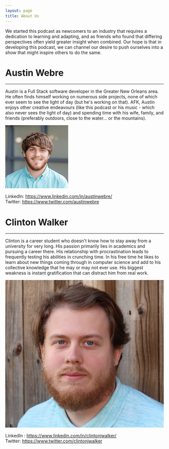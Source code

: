 ```yaml
---
layout: page
title: About Us
---
```

We started this podcast as newcomers to an industry that requires a dedication to learning and adapting, and as friends who found that differing perspectives often yield greater insight when combined. Our hope is that in developing this podcast, we can channel our desire to push ourselves into a show that might inspire others to do the same.

# Austin Webre
<hr />
Austin is a Full Stack software developer in the Greater New Orleans area. He often finds himself working on numerous side projects, none of which ever seem to see the light of day (but he's working on that). AFK, Austin enjoys other creative endeavours (like this podcast or his music - which also never sees the light of day) and spending time with his wife, family, and friends (preferably outdoors, close to the water... or the mountains).

![Austin Webre](/assets/austin.jpeg)

LinkedIn: <https://www.linkedin.com/in/austinwebre/> <br/>
Twitter: <https://www.twitter.com/austinwebre>

# Clinton Walker
<hr />
Clinton is a career student who doesn't know how to stay away from a university for very long. His passion primarily lies in academics and pursuing a career there. His relationship with procrastination leads to frequently testing his abilities in crunching time. In his free time he likes to learn about new things coming through in computer science and add to his collective knowledge that he may or may not ever use. His biggest weakness is instant gratification that can distract him from real work.

![Clinton Walker](/assets/2DF8B9BA-2B84-4797-92C7-4004769E3736.jpeg)

LinkedIn : <https://www.linkedin.com/in/clintonjwalker/> <br/>
Twitter: <https://www.twitter.com/clintonjwalker>
